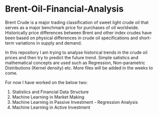 # Brent-Oil-Financial-Analysis

Brent Crude is a major trading classification of sweet light crude oil that serves as a major benchmark price for purchases of oil worldwide. Historically price differences between Brent and other index crudes have been based on physical differences in crude oil specifications and short-term variations in supply and demand.

In this repository I am trying to analyse historical trends in the crude oil prices and then try to predict the future trend. Simple satistics and mathematical concepts are used such as Regression, Non-parametric Distributions (Kernel density) etc. More files will be added in the weeks to come.

For now I have worked on the below two:
  1) Statistics and Financial Data Structure
  2) Machine Learning in Market Making
  3) Machine Learning in Passive Investment - Regression Analysis
  4) Machine Learning in Active Investment
